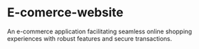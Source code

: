 # E-comerce-website
An e-commerce application facilitating seamless online shopping experiences with robust features and secure transactions.
